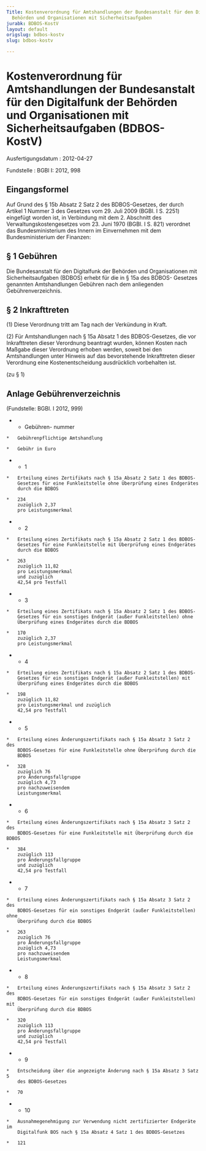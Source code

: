 ```yaml
---
Title: Kostenverordnung für Amtshandlungen der Bundesanstalt für den Digitalfunk der
  Behörden und Organisationen mit Sicherheitsaufgaben
jurabk: BDBOS-KostV
layout: default
origslug: bdbos-kostv
slug: bdbos-kostv

---
```


# Kostenverordnung für Amtshandlungen der Bundesanstalt für den Digitalfunk der Behörden und Organisationen mit Sicherheitsaufgaben (BDBOS-KostV)

Ausfertigungsdatum
:   2012-04-27

Fundstelle
:   BGBl I: 2012, 998


## Eingangsformel

Auf Grund des § 15b Absatz 2 Satz 2 des BDBOS-Gesetzes, der durch
Artikel 1 Nummer 3 des Gesetzes vom 29. Juli 2009 (BGBl. I S. 2251)
eingefügt worden ist, in Verbindung mit dem 2. Abschnitt des
Verwaltungskostengesetzes vom 23. Juni 1970 (BGBl. I S. 821) verordnet
das Bundesministerium des Innern im Einvernehmen mit dem
Bundesministerium der Finanzen:


## § 1 Gebühren

Die Bundesanstalt für den Digitalfunk der Behörden und Organisationen
mit Sicherheitsaufgaben (BDBOS) erhebt für die in § 15a des BDBOS-
Gesetzes genannten Amtshandlungen Gebühren nach dem anliegenden
Gebührenverzeichnis.


## § 2 Inkrafttreten

(1) Diese Verordnung tritt am Tag nach der Verkündung in Kraft.

(2) Für Amtshandlungen nach § 15a Absatz 1 des BDBOS-Gesetzes, die vor
Inkrafttreten dieser Verordnung beantragt wurden, können Kosten nach
Maßgabe dieser Verordnung erhoben werden, soweit bei den
Amtshandlungen unter Hinweis auf das bevorstehende Inkrafttreten
dieser Verordnung eine Kostenentscheidung ausdrücklich vorbehalten
ist.

(zu § 1)

## Anlage Gebührenverzeichnis

(Fundstelle: BGBl. I 2012, 999)


*    *   Gebühren-
        nummer

    *   Gebührenpflichtige Amtshandlung

    *   Gebühr in Euro


*    *   1

    *   Erteilung eines Zertifikats nach § 15a Absatz 2 Satz 1 des BDBOS-
        Gesetzes für eine Funkleitstelle ohne Überprüfung eines Endgerätes
        durch die BDBOS

    *   234
        zuzüglich 2,37
        pro Leistungsmerkmal


*    *   2

    *   Erteilung eines Zertifikats nach § 15a Absatz 2 Satz 1 des BDBOS-
        Gesetzes für eine Funkleitstelle mit Überprüfung eines Endgerätes
        durch die BDBOS

    *   263
        zuzüglich 11,82
        pro Leistungsmerkmal
        und zuzüglich
        42,54 pro Testfall


*    *   3

    *   Erteilung eines Zertifikats nach § 15a Absatz 2 Satz 1 des BDBOS-
        Gesetzes für ein sonstiges Endgerät (außer Funkleitstellen) ohne
        Überprüfung eines Endgerätes durch die BDBOS

    *   170
        zuzüglich 2,37
        pro Leistungsmerkmal


*    *   4

    *   Erteilung eines Zertifikats nach § 15a Absatz 2 Satz 1 des BDBOS-
        Gesetzes für ein sonstiges Endgerät (außer Funkleitstellen) mit
        Überprüfung eines Endgerätes durch die BDBOS

    *   198
        zuzüglich 11,82
        pro Leistungsmerkmal und zuzüglich
        42,54 pro Testfall


*    *   5

    *   Erteilung eines Änderungszertifikats nach § 15a Absatz 3 Satz 2 des
        BDBOS-Gesetzes für eine Funkleitstelle ohne Überprüfung durch die
        BDBOS

    *   328
        zuzüglich 76
        pro Änderungsfallgruppe
        zuzüglich 4,73
        pro nachzuweisendem
        Leistungsmerkmal


*    *   6

    *   Erteilung eines Änderungszertifikats nach § 15a Absatz 3 Satz 2 des
        BDBOS-Gesetzes für eine Funkleitstelle mit Überprüfung durch die BDBOS

    *   384
        zuzüglich 113
        pro Änderungsfallgruppe
        und zuzüglich
        42,54 pro Testfall


*    *   7

    *   Erteilung eines Änderungszertifikats nach § 15a Absatz 3 Satz 2 des
        BDBOS-Gesetzes für ein sonstiges Endgerät (außer Funkleitstellen) ohne
        Überprüfung durch die BDBOS

    *   263
        zuzüglich 76
        pro Änderungsfallgruppe
        zuzüglich 4,73
        pro nachzuweisendem
        Leistungsmerkmal


*    *   8

    *   Erteilung eines Änderungszertifikats nach § 15a Absatz 3 Satz 2 des
        BDBOS-Gesetzes für ein sonstiges Endgerät (außer Funkleitstellen) mit
        Überprüfung durch die BDBOS

    *   320
        zuzüglich 113
        pro Änderungsfallgruppe
        und zuzüglich
        42,54 pro Testfall


*    *   9

    *   Entscheidung über die angezeigte Änderung nach § 15a Absatz 3 Satz 5
        des BDBOS-Gesetzes

    *   70


*    *   10

    *   Ausnahmegenehmigung zur Verwendung nicht zertifizierter Endgeräte im
        Digitalfunk BOS nach § 15a Absatz 4 Satz 1 des BDBOS-Gesetzes

    *   121



